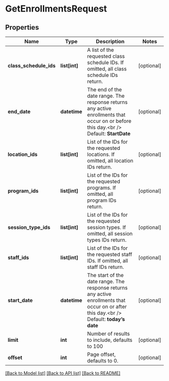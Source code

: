 # GetEnrollmentsRequest

## Properties
Name | Type | Description | Notes
------------ | ------------- | ------------- | -------------
**class_schedule_ids** | **list[int]** | A list of the requested class schedule IDs. If omitted, all class schedule IDs return. | [optional] 
**end_date** | **datetime** | The end of the date range. The response returns any active enrollments that occur on or before this day.&lt;br /&gt;  Default: **StartDate** | [optional] 
**location_ids** | **list[int]** | List of the IDs for the requested locations. If omitted, all location IDs return. | [optional] 
**program_ids** | **list[int]** | List of the IDs for the requested programs. If omitted, all program IDs return. | [optional] 
**session_type_ids** | **list[int]** | List of the IDs for the requested session types. If omitted, all session types IDs return. | [optional] 
**staff_ids** | **list[int]** | List of the IDs for the requested staff IDs. If omitted, all staff IDs return. | [optional] 
**start_date** | **datetime** | The start of the date range. The response returns any active enrollments that occur on or after this day.&lt;br /&gt;  Default: **today’s date** | [optional] 
**limit** | **int** | Number of results to include, defaults to 100 | [optional] 
**offset** | **int** | Page offset, defaults to 0. | [optional] 

[[Back to Model list]](../README.md#documentation-for-models) [[Back to API list]](../README.md#documentation-for-api-endpoints) [[Back to README]](../README.md)


